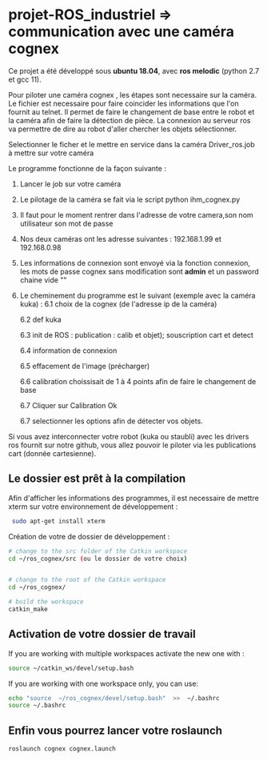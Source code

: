 # projet-ROS_industriel => communication avec une caméra cognex

Ce projet a été développé sous <b>ubuntu 18.04</b>, avec <b>ros melodic</b> (python 2.7 et gcc 11).

Pour piloter une caméra cognex , les étapes sont necessaire sur la caméra. Le fichier est necessaire pour faire coincider les informations que l'on fournit au telnet. Il permet de faire le changement de base entre le robot et la caméra afin de faire la détection de pièce. La connexion au serveur ros va permettre de dire au robot d'aller chercher les objets sélectionner. 
 

Selectionner le ficher et le mettre en service dans la caméra Driver_ros.job à mettre sur votre caméra

Le programme fonctionne de la façon suivante : 

1. Lancer le job sur votre caméra	
2. Le pilotage de la caméra se fait via le script python ihm_cognex.py
3. Il faut pour le moment rentrer dans l'adresse de votre camera,son nom utilisateur son mot de passe
4. Nos deux caméras ont les adresse suivantes : 192.168.1.99 et 192.168.0.98
5. Les informations de connexion sont envoyé via la fonction connexion, les mots de passe cognex sans modification sont <b>admin</b> et un password chaine vide ""
6. Le cheminement du programme est le suivant (exemple avec la caméra kuka) : 
	6.1 choix de la cognex (de l'adresse ip de la caméra)
	
	6.2 def kuka
	
	6.3 init de ROS : publication : calib et objet); souscription cart et detect	
	
	6.4 information de connexion 	
	
	6.5 effacement de l'image (précharger)
	
	6.6 calibration choissisait de 1 à 4 points afin de faire le changement de base 
	
	6.7 Cliquer sur Calibration Ok
	
	6.7 selectionner les options afin de détecter vos objets.  

Si vous avez interconnecter votre robot (kuka ou staubli) avec les drivers ros fournit sur notre github, vous allez pouvoir le piloter via les publications cart (donnée cartesienne). 

## Le dossier est prêt à la compilation

Afin d'afficher les informations des programmes, il est necessaire de mettre xterm sur votre environnement de développement :
```bash
 sudo apt-get install xterm
```
Création de votre de dossier de développement : 
```bash
# change to the src folder of the Catkin workspace
cd ~/ros_cognex/src (ou le dossier de votre choix)


# change to the root of the Catkin workspace
cd ~/ros_cognex/

# build the workspace
catkin_make
```

## Activation de votre dossier de travail

If you are working with multiple workspaces activate the new one with :

```bash
source ~/catkin_ws/devel/setup.bash
```

If you are working with one workspace only, you can use:

```bash
echo "source  ~/ros_cognex/devel/setup.bash"  >>  ~/.bashrc 
source ~/.bashrc 
```

## Enfin vous pourrez lancer votre roslaunch

```
roslaunch cognex cognex.launch
````

